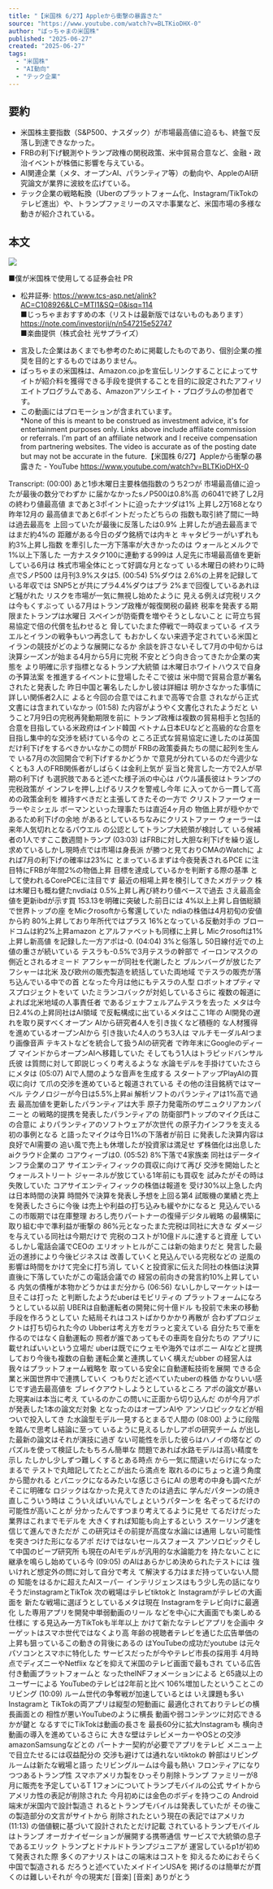 ```yaml
---
title: "【米国株 6/27】Appleから衝撃の暴露きた"
source: "https://www.youtube.com/watch?v=BLTKioDHX-0"
author: "ばっちゃまの米国株"
published: "2025-06-27"
created: "2025-06-27"
tags:
  - "米国株"
  - "AI動向"
  - "テック企業"
---
```


## 要約

- 米国株主要指数（S&P500、ナスダック）が市場最高値に迫るも、終盤で反落し到達できなかった。
- FRBの利下げ観測やトランプ政権の関税政策、米中貿易合意など、金融・政治イベントが株価に影響を与えている。
- AI関連企業（メタ、オープンAI、パランティア等）の動向や、AppleのAI研究論文が業界に波紋を広げている。
- テック企業の戦略転換（Uberのプラットフォーム化、Instagram/TikTokのテレビ進出）や、トランプファミリーのスマホ事業など、米国市場の多様な動きが紹介されている。

## 本文

![](https://www.youtube.com/watch?v=BLTKioDHX-0)  

■僕が米国株で使用してる証券会社 PR  
- 松井証券: https://www.tcs-asp.net/alink?AC=C108926&LC=MTI1&SQ=0&isq=114  
■じっちゃまおすすめの本（リストは最新版ではないものもあります）https://note.com/investorji/n/n547215e52747  
■楽曲提供（株式会社 光サプライズ）  
  
* 言及した企業はあくまでも参考のために掲載したものであり、個別企業の推奨を目的とするものではありません。  
* ばっちゃまの米国株は、Amazon.co.jpを宣伝しリンクすることによってサイトが紹介料を獲得できる手段を提供することを目的に設定されたアフィリエイトプログラムである、Amazonアソシエイト・プログラムの参加者です。  
* この動画にはプロモーションが含まれています。  
*None of this is meant to be construed as investment advice, it's for entertainment purposes only. Links above include affiliate commission or referrals. I'm part of an affiliate network and I receive compensation from partnering websites. The video is accurate as of the posting date but may not be accurate in the future.【米国株 6/27】Appleから衝撃の暴露きた - YouTube
https://www.youtube.com/watch?v=BLTKioDHX-0

Transcript:
(00:00) あと1歩木曜日主要株価指数のうち2つが 市場最高値に迫ったが最後の数分でわずか に届かなかったsノP500は0.8%高 の6041で終了し2月の終わり値最高値 まであと3ポイントに迫ったナツダは1% 上昇し2万168となり昨年12月の 最高値まであと6ポイントだったどちらの 指数も取引終了間に一時は過去最高を 上回っていたが最後に反落したは0.9% 上昇したが過去最高まではまだ約4%の 距離がある今日のダウ銘柄では内キと キャタピラーがいずれも約3%上昇し指数 を牽引した一方下落率が大きかったのは ウォールとメルクで1%以上下落した 一方ナスタク100に連動する999は 人足先に市場最高値を更新している6月は 株式市場全体にとって好調な月となって いる木曜日の終わりに時点でSノP500 は月刊3.9%スタは5.
(00:54) 5%ダウは 2.6%の上昇を記録している年収では SNP5とが共にプラ4.4%ダウはプラ 2%まで回復しているあれほど騒がれた リスクを市場が一気に無視し始めたように 見える例えば完税リスクは今もくすぶって いる7月はトランプ政権が報復関税の最終 税率を発表する期限またトランプは水曜日 スペインが防衛費を増やそうとしないこと に苛立ち貿易協定で倍の代償を払わせると 脅していたまた停戦で一時収まっている イスラエルとイランの戦争もいつ再念して もおかしくない来週予定されている米国と イランの競技がどのような展開になるか 余談を許さないそして7月の中旬からは 決算シーズンが始まる4月から5月に完税 不安とどう向き合ってきたか企業の実態を より明確に示す指標となるトランプ大統領 は木曜日ホワイトハウスで自身の予算法案 を推進するイベントに登場したそこで彼は 米中間で貿易合意が署名されたと発表した 昨日中国と署名したしかし彼は詳細は 明かさなかった事情に詳しい関係者2人に よると今回の合意ではこれまで高等で合意 されながら正式文書には含まれていなかっ
(01:58) た内容がようやく文書化されたようだと いうこと7月9日の完税再発動期限を前に トランプ政権は複数の貿易相手と包括的 合意を目指している米政府はインド韓国 ベトナム日本EUなどと高級的な合意を 目指し集中的な交渉を続けている今の ところ正式な貿易協定に達したのは英国 だけ利下げをするべきかいなかこの問が FRBの政策委員たちの間に起列を生んで いる7月の次回開合で利下げするかどうか で意見が分れているのだ今週少なくとも3 人のFRB関係者がしばらくは金利上気が 妥当と発言した一方で2人が早期の利下げ も選択肢であると述べた様子派の中心は パウル議長彼はトランプの完税政策が インフレを押し上げるリスクを警戒し今年 に入ってから一貫して高めの政策金利を 維持すべきだと主張してきたその一方で クリストファーウォーラーやミシェル ボーマンといった理事たちは直近4ヶ月の 物価上昇が穏やかであるため利下げの余地 があるとしているちなみにクリストファー ウォーラーは来年人気切れとなるパウエル の公認としてトランプ大統領が検討して いる候補者の1人ですここ数週間トランプ
(03:03) はFRBに対し大胆な利下げを繰り返し 求めているしかし現時点では市場は身長派 が勝つと見ておりCMAのWatchに よれば7月の利下げの確率は23%に とまっているまずは今夜発表されるPCE に注目特にFRBが年間2%の物価上昇 目標を達成しているかを判断する際の基準 として使われるCorePCEに注目です 最近の相場上昇を検引してきたメガテック 株は木曜日も概ね健たnvdiaは 0.5%上昇し再び終わり値ベースで過去 さえ最高金値を更新ibdが示す買 153.13を明確に突破した前日には 4%以上上昇し自価総額で世界トップの座 をMicクrosoftから奪還していた ndiaの株価は4月初旬の安値から約 80%上昇しており年所代ではプラス 16%となっている反動対手の ブロードコムは約2%上昇amazon とアルファベットも同様に上昇し Micクrosoftは1%上昇し新高値 を記録した一方アポは-0.
(04:04) 3%と俗落し 50日線付近での上値の重さが続いている テスラも-0.5%で3月テスラの幹部で イーロンマスクの側近とされるオミード アフシャーが同社を代謝したと ブルンバーグが放じたアフシャーは北米 及び欧州の販売製造を統括していた両地域 でテスラの販売が落ち込んでいる中での首 となった今月は他にもテスラの人型 ロボットオプティマスプロジェクトをいて いたミランコバックが対処しているさらに 複数の報道によれば北米地域の人事責任者 であるジェナフェルアムテスラを去った メタは今日2.4%の上昇同社はAI領域 で反転構成に出ているメタはここ1年の AI開発の遅れを取り戻すべくオープン AIから研究者4人を引き抜くなど積極的 な人材獲得を進めているオープンAIから 引き抜いた4人のうち3人は マルチモーダルAIつまり画像音声 テキストなどを統合して扱うAIの研究者 で昨年末にGoogleのディープ マインドからオープンAIへ移籍していた そしてもう1人はトラピッドバンサル氏彼 は質問に対して即説じっくり考えるような 水論モデルを手掛けていたさらにメタは
(05:07) AIで人間のような音声を生成する スタートアップPlayAIの買収に向け て爪の交渉を進めていると報道されている その他の注目銘柄ではマーベル テクノロジーが今日は5.5%上昇ai 解析ソフトのパランティアは1%高で過去 最高加値を更新したパランティアは大手 原子力発電所のザニュクリアカンパニーと の戦略的提携を発表したパランティアの 防衛部門トップのマイク氏はこの合意に よりパランティアのソフトウェアが次世代 の原子力インフラを支える初の事例となる と語ったマイクは今日1%の下落者が前日 に発表した決算内容は良好でAI需要の 追い風で売上も休増したが投資家は満足せ ず株価化は出息したaiクラウド企業の コアウィーブは0.
(05:52) 8%下落で4家族楽 同社はデータインフラ企業のコア サイエンティフィックの買収に向けて再び 交渉を開始したとウォールストリート ジャーネルが放じている1年前にも買収を 試みたがその時は失敗していた コアサイエンティフィックの株価は報道を 受け30%以上急した内は日本時間の決算 時間外で決算を発表し予想を上回る第4 試販機の業績と売上を発表したさらに今後 は売上や利益の打ち込みも緩やかになると 見込んでいるこの市販期では在庫整理 おろし売りパートナーの復帰デジタル戦略 の最構築に取り組む中で準利益が衝撃の 86%元となったまた完税は同社に大きな ダメージを与えている同社は今期だけで 完税のコストが10億ドルに達すると資産 しているしかし電話会議でCEOの エリオットヒルがここは新の始まりだと 発言した最近の進捗により今後ビジネスは 改善していくと見込んでいる完税などの 逆風の影響は時間をかけて完全に打ち消し ていくと投資家に伝えた同社の株価は決算 直後に下落していたがこの電話会議での 経営の前向きの発言約10%上昇している 内気の債権が本物かどうかはまだ分から
(06:56) ないしかしマーケットは一旦そこは打った と判断したようだuberはモビリティの プラットフォームになろうとしている以前 UBERは自動運転者の開発に何十億ドル も投前で未来の移動手段を作ろうとしてい た結局それはコストばかりかかり再散が 合わずプロジェクトは打ち切られた今の Ubberは考え方をガラっと変えている 自分たちで車を作るのではなく自動運転の 照者が誰であってもその車両を自分たちの アプリに載せればいいという立場だ uberは既でにウェモや海外ではポニー AIなどと提携しており今後も複数の自動 運転企業と連携していく構えだubber の経営人は我々はプラットフォーム戦略を 取っている安全に自動運転技術を展開 できる企業と米国世界中で連携していく つもりだと述べていたuberの株価 かなりいい感じです過去最高値を ブレイクアウトしようとしているところ アポの論文が暴いた現実aiは本当に考え ているのかこの問いに正面から切り込んだ のが今月アポが発表した1本の論文だ対象 となったのはオープンAIや アンソロピックなどが相ついで投入してき た水論型モデル一見するとまるで人間の
(08:00) ように段階を踏んで思考し結論に至って いるように見えるしかしアポの研究チーム が出した最新の論文はそれが演技に過ぎ ない可能性を示した彼らはハノイの塔など のパズルを使って検証したもちろん簡単な 問題であれば水路モデルは高い精度を示し たしかし少しずつ難しくするとある時点 から一気に間違いだらけになったまるで テストで丸暗記してたとこが出たら満点を 取れるのにちょっと違う角度から聞かれる とパニックになるみたいな感じさらにAI の思考の中身も調べたがそこに明確な ロジックはなかった見えてきたのは過去に 学んだパターンの焼き直しこういう時は こういえばいいんでしょというパターンを 名ぞってるだけの可能性が高いことが 分かったんですつまり考えてるように見せ てるだけだった業界はこれまでモデルを 大きくすれば知能も向上するという スケーリング速を信じて進んできただが この研究はその前提が高度な水論には通用 しない可能性を突きつけた形になるアポ だけではないセールスフォース アンソロピックそして中国のビープ研究所 も現在のAIモデルが汎用的な水論能力を 持たないことに継承を鳴らし始めている今
(09:05) のAIはあらかじめ決められたテストには 強いけれど想定外の問に対して自分で考え て解決する力はまだ持っていない人間の 知能をはるかに超えたAIスーパー インテリジェンスはもう少し先の話になり そうだinstagramとTikTok 次の戦場はテレビtiktokと Instagramがテレビの大画面を 新たな戦場に選ぼうとしているメタは現在 Instagramをテレビ向けに最適化 した専用アプリを開発中単弱動画のリール などを中心に大画面でも楽しめる仕様に する見込み一方TikTokも半年以上 かけて新たなテレビアプリを企画中 ターゲットはスマホ世代ではなくより高 年齢の視聴者テレビを通じた広告単価の 上昇も狙っているこの動きの背後にあるの はYouTubeの成功だyoutube は元々パソコンとスマホに特化した サービスだったが今やテレビ市長の採用手 4月時点でディズニーやNetflix などを抑えて米国のテレビ画面で最もされ ている広告付き動画プラットフォームと なったtheINFフォメーションによる と65歳以上のユーザーによる YouTubeのテレビは2年前と比べ 106%増加したということこのリビング
(10:09) ルーム世代の争奪戦が加速しているとは いえ課題も多いInstagramと TikTokの両アプリは縦型の短動画に 最適化されておりテレビの横長画面との 相性が悪いYouTubeのように横長 動画や弱コンテンツに対応できるかが鍵と なるすでにTikTokは動画の長さを 最長60分に拡大Instagramも 横向き動画の導入を進めているさらに 大きな壁はテレビメーカーやOSとの交渉 amazonSamsungなどとの パートナー契約が必要でアプリをテレビ メニュー上で目立たせるには収益配分の 交渉も避けては通れないtiktokの 幹部はリビングルームは新たな戦場と語っ たリビングルームは今最も熱い フロンティアになりつつあるトランプ性 スマホアメリカ製をひっそり削除トランプ ファミリーが8月に販売を予定しているT 1フォンについてトランプモバイルの公式 サイトからアメリカ性の表記が削除された 今月初めには金色のボディを持つこの Android端末が米国内で設計製造さ れるとトランプモバイルは発表していたが その後この製造部分の文言がサイトから 削除されたという現在の表記ではアメリカ
(11:13) の価値観に基づいて設計されたとだけ記載 されているトランプモバイルはトランプ オーガナイゼーションが展開する携帯通信 サービスで大統領の息子であるエリック トランプとドナルドトランプジュニアが 運営しているp1が初めて発表された際 多くのアナリストはこの端末はコストを 抑えるためにおそらく中国で製造される だろうと述べていたメイドインUSAを 掲げるのは簡単だが貫くのは難しいそれが 今の現実だ [音楽] [音楽] ありがとう 